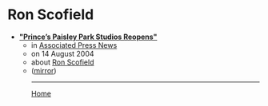 # Ron Scofield

 - [**"Prince’s Paisley Park Studios Reopens"**](https://apnews.com/91b71d73f083cbb20e06818bf1d0895f)<ul><li>in [Associated Press News](https://apnews.com/)</li><li>on 14 August 2004</li><li>about [Ron Scofield](../../topics/ron-scofield/index.md)</li><li>([mirror](https://web.archive.org/web/*/https://apnews.com/91b71d73f083cbb20e06818bf1d0895f))</li><ul>

----

[Home](../index.md)
